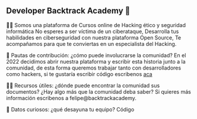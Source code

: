 ## Developer Backtrack Academy 👋


🙋‍♀️ Somos una plataforma de Cursos online de Hacking ético y seguridad informática No esperes a ser víctima de un ciberataque, Desarrolla tus habilidades en ciberseguridad con nuestra plataforma Open Source, Te acompañamos para que te conviertas en un especialista del Hacking.

🌈 Pautas de contribución: ¿cómo puede involucrarse la comunidad?
En el 2022 decidimos abrir nuestra plataforma y escribir esta historia junto a la comunidad, de esta forma queremos trabajar tanto con desarrolladores como hackers, si te gustaría escribir código escribenos [aca](https://forms.gle/YZgSYa8gyX1GywNB8)

👩‍💻 Recursos útiles: ¿dónde puede encontrar la comunidad sus documentos? ¿Hay algo más que la comunidad deba saber? 
Si quieres más información escribenos a felipe@backtrackacademy.

🍿 Datos curiosos: ¿qué desayuna tu equipo?
Código

<!--

**Here are some ideas to get you started:**

🙋‍♀️ A short introduction - what is your organization all about?
🌈 Contribution guidelines - how can the community get involved?
👩‍💻 Useful resources - where can the community find your docs? Is there anything else the community should know?
🍿 Fun facts - what does your team eat for breakfast?
🧙 Remember, you can do mighty things with the power of [Markdown](https://docs.github.com/github/writing-on-github/getting-started-with-writing-and-formatting-on-github/basic-writing-and-formatting-syntax)
-->
